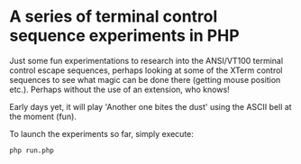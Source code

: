A series of terminal control sequence experiments in PHP
========================================================

Just some fun experimentations to research into the ANSI/VT100 terminal control
escape sequences, perhaps looking at some of the XTerm control sequences to see
what magic can be done there (getting mouse position etc.). Perhaps without the
use of an extension, who knows!

Early days yet, it will play 'Another one bites the dust' using the ASCII bell
at the moment (fun).

To launch the experiments so far, simply execute:

    php run.php
